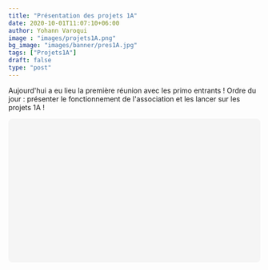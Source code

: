 ```yaml
---
title: "Présentation des projets 1A"
date: 2020-10-01T11:07:10+06:00
author: Yohann Varoqui
image : "images/projets1A.png"
bg_image: "images/banner/pres1A.jpg"
tags: ["Projets1A"]
draft: false
type: "post"
---
```


Aujourd'hui a eu lieu la première réunion avec les primo entrants ! Ordre du
jour : présenter le fonctionnement de l'association et les lancer sur les
projets 1A !

<div
 class="canva-embed"
 data-design-id="DAEIcL8chxc"
 data-height-ratio="0.5625"
 style="padding:56.2500% 5px 5px 5px;background:rgba(0,0,0,0.03);border-radius:8px;"
></div>
<script async src="https:&#x2F;&#x2F;sdk.canva.com&#x2F;v1&#x2F;embed.js"></script>
